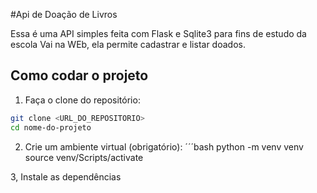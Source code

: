 #Api de Doação de Livros

Essa é uma API simples feita com Flask e Sqlite3 para fins de estudo da escola Vai na WEb, ela permite cadastrar e listar doados.

## Como codar o projeto

1. Faça o clone do repositório:
```bash
git clone <URL_DO_REPOSITORIO>
cd nome-do-projeto
```

2. Crie um ambiente virtual (obrigatório):
´´´bash
python -m venv venv
source venv/Scripts/activate

3, Instale as dependências

